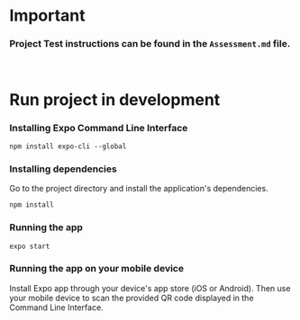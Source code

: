 # Important

### Project Test instructions can be found in the `Assessment.md` file.
<br/>

# Run project in development

### Installing Expo Command Line Interface
```
npm install expo-cli --global
```
### Installing dependencies
Go to the project directory and install the application's dependencies.
```
npm install
```
### Running the app 
```
expo start
```
### Running the app on your mobile device
Install Expo app through your device's app store (iOS or Android). Then use your mobile device to scan the provided QR code displayed in the Command Line Interface.


